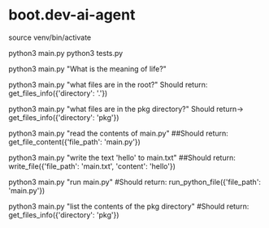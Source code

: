 # boot.dev-ai-agent
source venv/bin/activate

python3 main.py
python3 tests.py

python3 main.py "What is the meaning of life?"

python3 main.py "what files are in the root?" 
Should return: get_files_info({'directory': '.'})

python3 main.py "what files are in the pkg directory?" 
Should return-> get_files_info({'directory': 'pkg'})

python3 main.py "read the contents of main.py"
##Should return: get_file_content({'file_path': 'main.py'})

python3 main.py "write the text 'hello' to main.txt"
##Should return: write_file({'file_path': 'main.txt', 'content': 'hello'})

python3 main.py "run main.py"
#Should return: run_python_file({'file_path': 'main.py'})

python3 main.py "list the contents of the pkg directory"
#Should return: get_files_info({'directory': 'pkg'})